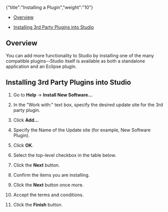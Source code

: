 {"title":"Installing a Plugin","weight":"10"}

* [Overview](#overview)

* [Installing 3rd Party Plugins into Studio](#installing-3rd-party-plugins-into-studio)

## Overview

You can add more functionality to Studio by installing one of the many compatible plugins--Studio itself is available as both a standalone application and an Eclipse plugin.

## Installing 3rd Party Plugins into Studio

1. Go to **Help** -> **Install New Software...**

2. In the "Work with:" text box, specify the desired update site for the 3rd party plugin.

3. Click **Add...**

4. Specify the Name of the Update site (for example, New Software Plugin).

5. Click **OK**.

6. Select the top-level checkbox in the table below.

7. Click the **Next** button.

8. Confirm the items you are installing.

9. Click the **Next** button once more.

10. Accept the terms and conditions.

11. Click the **Finish** button.
